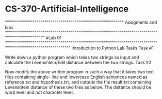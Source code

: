 # CS-370-Artificial-Intelligence
"""""""""""""""""""""""""""""""""""""""""""""""""""""""""""" Assigments and labs  """""""""""""""""""""""""""""""""""""""""""""""""""""""""""""""""""""""""""""""""""""""""""""""""
 #Lab 01 """"""""""""""""""""""""""""""""""""""""""""""""""""""""""""""""""""""""""""""""""""""""""""""""""""""""""""""
Introduction to Python
Lab Tasks
Task #1

Write down a python program which takes two strings as input and calculate the
Levenshtein/Edit distance between the two strings.
Task #2

Now modify the above written program in such a way that it takes two text files containing single- line and lowercase English sentences named as reference.txt and hypothesis.txt, and outputs the file result.txt containing Levenshtein distance of these two files as below. The distance should be word level and not character level.
